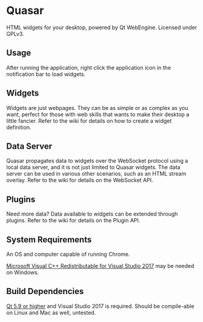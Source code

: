 # Quasar

HTML widgets for your desktop, powered by Qt WebEngine. Licensed under GPLv3.

## Usage

After running the application, right click the application icon in the notification bar to load widgets.

## Widgets

Widgets are just webpages. They can be as simple or as complex as you want, perfect for those with web skills that wants to make their desktop a little fancier. Refer to the wiki for details on how to create a widget definition.

## Data Server

Quasar propagates data to widgets over the WebSocket protocol using a local data server, and it is not just limited to Quasar widgets. The data server can be used in various other scenarios, such as an HTML stream overlay. Refer to the wiki for details on the WebSocket API.

## Plugins

Need more data? Data available to widgets can be extended through plugins. Refer to the wiki for details on the Plugin API.

## System Requirements

An OS and computer capable of running Chrome.

[Microsoft Visual C++ Redistributable for Visual Studio 2017](https://go.microsoft.com/fwlink/?LinkId=746572) may be needed on Windows.

## Build Dependencies

[Qt 5.9 or higher](http://www.qt.io/) and Visual Studio 2017 is required. Should be compile-able on Linux and Mac as well, untested.
